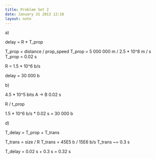 ```yaml
---
title: Problem Set 2
date: January 31 2013 12:16
layout: note
---
```


a)

delay = R * T_prop

T_prop = distance / prop_speed
T_prop = 5 000 000 m / 2.5 * 10^8 m / s
T_prop = 0.02 s

R = 1.5 * 10^6 b/s

delay = 30 000 b

b)

4.5 * 10^5 bits A -> B
0.02 s

R / t_prop

1.5 * 10^6 b/s * 0.02 s = 30 000 b

d)

T_delay = T_prop + T_trans

T_trans = size / R
T_trans = 45E5 b / 15E6 b/s
T_trans ~= 0.3 s

T_delay = 0.02 s + 0.3 s = 0.32 s
